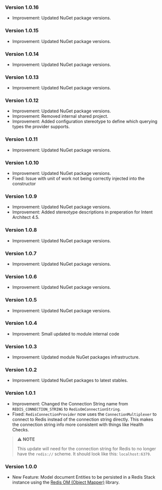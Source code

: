 ### Version 1.0.16

- Improvement: Updated NuGet package versions.

### Version 1.0.15

- Improvement: Updated NuGet package versions.

### Version 1.0.14

- Improvement: Updated NuGet package versions.

### Version 1.0.13

- Improvement: Updated NuGet package versions.

### Version 1.0.12

- Improvement: Updated NuGet package versions.
- Improvement: Removed internal shared project.
- Improvement: Added configuration stereotype to define which querying types the provider supports.

### Version 1.0.11

- Improvement: Updated NuGet package versions.

### Version 1.0.10

- Improvement: Updated NuGet package versions.
- Fixed: Issue with unit of work not being correctly injected into the constructor

### Version 1.0.9

- Improvement: Updated NuGet package versions.
- Improvement: Added stereotype descriptions in preperation for Intent Architect 4.5. 

### Version 1.0.8

- Improvement: Updated NuGet package versions.

### Version 1.0.7

- Improvement: Updated NuGet package versions.

### Version 1.0.6

- Improvement: Updated NuGet package versions.

### Version 1.0.5

- Improvement: Updated NuGet package versions.

### Version 1.0.4

- Improvement: Small updated to module internal code

### Version 1.0.3

- Improvement: Updated module NuGet packages infrastructure.

### Version 1.0.2

- Improvement: Updated NuGet packages to latest stables.

### Version 1.0.1

- Improvement: Changed the Connection String name from `REDIS_CONNECTION_STRING` to `RedisOmConnectionString`.
- Fixed: `RedisConnectionProvider` now uses the `ConnectionMultiplexer` to connect to Redis instead of the connection string directly. This makes the connection string info more consistent with things like Health Checks.

> ⚠️ **NOTE**
> 
> This update will need for the connection string for Redis to no longer have the `redis://` scheme. It should look like this: `localhost:6379`.

### Version 1.0.0

- New Feature: Model document Entities to be persisted in a Redis Stack instance using the [Redis OM (Object Mapper)](https://redis.io/docs/connect/clients/om-clients/stack-dotnet/) library.
